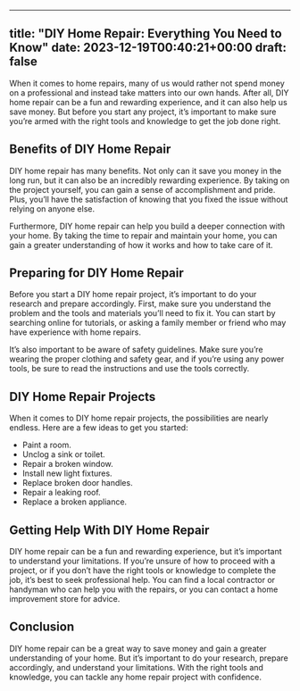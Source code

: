 
---
title: "DIY Home Repair: Everything You Need to Know"
date: 2023-12-19T00:40:21+00:00
draft: false
---

When it comes to home repairs, many of us would rather not spend money on a professional and instead take matters into our own hands. After all, DIY home repair can be a fun and rewarding experience, and it can also help us save money. But before you start any project, it’s important to make sure you’re armed with the right tools and knowledge to get the job done right.

## Benefits of DIY Home Repair

DIY home repair has many benefits. Not only can it save you money in the long run, but it can also be an incredibly rewarding experience. By taking on the project yourself, you can gain a sense of accomplishment and pride. Plus, you’ll have the satisfaction of knowing that you fixed the issue without relying on anyone else. 

Furthermore, DIY home repair can help you build a deeper connection with your home. By taking the time to repair and maintain your home, you can gain a greater understanding of how it works and how to take care of it.

## Preparing for DIY Home Repair

Before you start a DIY home repair project, it’s important to do your research and prepare accordingly. First, make sure you understand the problem and the tools and materials you’ll need to fix it. You can start by searching online for tutorials, or asking a family member or friend who may have experience with home repairs. 

It’s also important to be aware of safety guidelines. Make sure you’re wearing the proper clothing and safety gear, and if you’re using any power tools, be sure to read the instructions and use the tools correctly. 

## DIY Home Repair Projects

When it comes to DIY home repair projects, the possibilities are nearly endless. Here are a few ideas to get you started:

- Paint a room.
- Unclog a sink or toilet.
- Repair a broken window. 
- Install new light fixtures. 
- Replace broken door handles. 
- Repair a leaking roof.
- Replace a broken appliance. 

## Getting Help With DIY Home Repair

DIY home repair can be a fun and rewarding experience, but it’s important to understand your limitations. If you’re unsure of how to proceed with a project, or if you don’t have the right tools or knowledge to complete the job, it’s best to seek professional help. You can find a local contractor or handyman who can help you with the repairs, or you can contact a home improvement store for advice. 

## Conclusion 

DIY home repair can be a great way to save money and gain a greater understanding of your home. But it’s important to do your research, prepare accordingly, and understand your limitations. With the right tools and knowledge, you can tackle any home repair project with confidence.